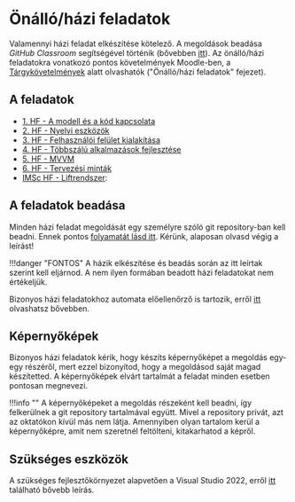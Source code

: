 # Önálló/házi feladatok

Valamennyi házi feladat elkészítése kötelező. A megoldások beadása *GitHub Classroom* segítségével történik (bővebben [itt](./git-github-github-classroom/index.md)).
Az önálló/házi feladatokra vonatkozó pontos követelmények Moodle-ben, a [Tárgykövetelmények](https://edu.vik.bme.hu/mod/page/view.php?id=119764) alatt olvashatók ("Önálló/házi feladatok" fejezet).

## A feladatok

- [1. HF - A modell és a kód kapcsolata](../hazi/1-model-es-kod-kapcsolata/index.md)
- [2. HF - Nyelvi eszközök](../hazi/2-nyelvi-eszkozok/index.md)
- [3. HF - Felhasználói felület kialakítása](../hazi/3-felhasznaloi-felulet-kialakitasa/index.md)
- [4. HF - Többszálú alkalmazások fejlesztése](../hazi/4-tobbszalu-alkalmazasok-fejlesztese/index.md)
- [5. HF - MVVM](../hazi/5-mvvm/index.md)
- [6. HF - Tervezési minták](../hazi/meghirdetes-elott.md)
- [IMSc HF - Liftrendszer](../hazi/imsc-liftsystem/index.md): 

## A feladatok beadása

Minden házi feladat megoldását egy személyre szóló git repository-ban kell beadni. Ennek pontos [folyamatát lásd itt](./hf-folyamat/index.md). Kérünk, alaposan olvasd végig a leírást!

!!!danger "FONTOS"
    A házik elkészítése és beadás során az itt leírtak szerint kell eljárnod. A nem ilyen formában beadott házi feladatokat nem értékeljük.

Bizonyos házi feladatokhoz automata előellenőrző is tartozik, erről [itt](./eloellenorzes-ertekeles/index.md) olvashatsz bővebben.

## Képernyőképek

Bizonyos házi feladatok kérik, hogy készíts képernyőképet a megoldás egy-egy részéről, mert ezzel bizonyítod, hogy a megoldásod saját magad készítetted. A képernyőképek elvárt tartalmát a feladat minden esetben pontosan megnevezi.

!!!info ""
    A képernyőképeket a megoldás részeként kell beadni, így felkerülnek a git repository tartalmával együtt. Mivel a repository privát, azt az oktatókon kívül más nem látja. Amennyiben olyan tartalom kerül a képernyőképre, amit nem szeretnél feltölteni, kitakarhatod a képről.

## Szükséges eszközök

A szükséges fejlesztőkörnyezet alapvetően a Visual Studio 2022, erről [itt](./fejlesztokornyezet/index.md) található bővebb leírás.